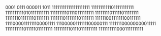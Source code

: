 0001 0111 000011 1011 
111111111111111111111
11111111111011111111111
11111111110101111111111
11111111101110111111111
11111111011111011111111
11111110111111101111111
11111110111111101111111
11111100111111100111111
11110000111111100001111
11100000111111100000111
111111100000000011111
1111111111011111011111111
11111111101110111111111
11111111110001111111111
